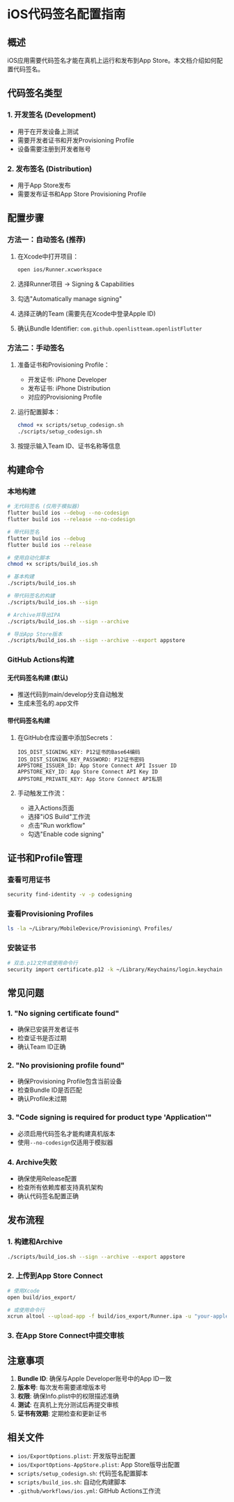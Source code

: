 # iOS代码签名配置指南

## 概述

iOS应用需要代码签名才能在真机上运行和发布到App Store。本文档介绍如何配置代码签名。

## 代码签名类型

### 1. 开发签名 (Development)
- 用于在开发设备上测试
- 需要开发者证书和开发Provisioning Profile
- 设备需要注册到开发者账号

### 2. 发布签名 (Distribution)
- 用于App Store发布
- 需要发布证书和App Store Provisioning Profile

## 配置步骤

### 方法一：自动签名 (推荐)

1. 在Xcode中打开项目：
   ```bash
   open ios/Runner.xcworkspace
   ```

2. 选择Runner项目 → Signing & Capabilities

3. 勾选"Automatically manage signing"

4. 选择正确的Team (需要先在Xcode中登录Apple ID)

5. 确认Bundle Identifier: `com.github.openlistteam.openlistFlutter`

### 方法二：手动签名

1. 准备证书和Provisioning Profile：
   - 开发证书: iPhone Developer
   - 发布证书: iPhone Distribution  
   - 对应的Provisioning Profile

2. 运行配置脚本：
   ```bash
   chmod +x scripts/setup_codesign.sh
   ./scripts/setup_codesign.sh
   ```

3. 按提示输入Team ID、证书名称等信息

## 构建命令

### 本地构建

```bash
# 无代码签名 (仅用于模拟器)
flutter build ios --debug --no-codesign
flutter build ios --release --no-codesign

# 带代码签名
flutter build ios --debug
flutter build ios --release

# 使用自动化脚本
chmod +x scripts/build_ios.sh

# 基本构建
./scripts/build_ios.sh

# 带代码签名的构建
./scripts/build_ios.sh --sign

# Archive并导出IPA
./scripts/build_ios.sh --sign --archive

# 导出App Store版本
./scripts/build_ios.sh --sign --archive --export appstore
```

### GitHub Actions构建

#### 无代码签名构建 (默认)
- 推送代码到main/develop分支自动触发
- 生成未签名的.app文件

#### 带代码签名构建
1. 在GitHub仓库设置中添加Secrets：
   ```
   IOS_DIST_SIGNING_KEY: P12证书的Base64编码
   IOS_DIST_SIGNING_KEY_PASSWORD: P12证书密码
   APPSTORE_ISSUER_ID: App Store Connect API Issuer ID
   APPSTORE_KEY_ID: App Store Connect API Key ID  
   APPSTORE_PRIVATE_KEY: App Store Connect API私钥
   ```

2. 手动触发工作流：
   - 进入Actions页面
   - 选择"iOS Build"工作流
   - 点击"Run workflow"
   - 勾选"Enable code signing"

## 证书和Profile管理

### 查看可用证书
```bash
security find-identity -v -p codesigning
```

### 查看Provisioning Profiles
```bash
ls -la ~/Library/MobileDevice/Provisioning\ Profiles/
```

### 安装证书
```bash
# 双击.p12文件或使用命令行
security import certificate.p12 -k ~/Library/Keychains/login.keychain
```

## 常见问题

### 1. "No signing certificate found"
- 确保已安装开发者证书
- 检查证书是否过期
- 确认Team ID正确

### 2. "No provisioning profile found"
- 确保Provisioning Profile包含当前设备
- 检查Bundle ID是否匹配
- 确认Profile未过期

### 3. "Code signing is required for product type 'Application'"
- 必须启用代码签名才能构建真机版本
- 使用`--no-codesign`仅适用于模拟器

### 4. Archive失败
- 确保使用Release配置
- 检查所有依赖库都支持真机架构
- 确认代码签名配置正确

## 发布流程

### 1. 构建和Archive
```bash
./scripts/build_ios.sh --sign --archive --export appstore
```

### 2. 上传到App Store Connect
```bash
# 使用Xcode
open build/ios_export/

# 或使用命令行
xcrun altool --upload-app -f build/ios_export/Runner.ipa -u "your-apple-id" -p "app-specific-password"
```

### 3. 在App Store Connect中提交审核

## 注意事项

1. **Bundle ID**: 确保与Apple Developer账号中的App ID一致
2. **版本号**: 每次发布需要递增版本号
3. **权限**: 确保Info.plist中的权限描述准确
4. **测试**: 在真机上充分测试后再提交审核
5. **证书有效期**: 定期检查和更新证书

## 相关文件

- `ios/ExportOptions.plist`: 开发版导出配置
- `ios/ExportOptions-AppStore.plist`: App Store版导出配置
- `scripts/setup_codesign.sh`: 代码签名配置脚本
- `scripts/build_ios.sh`: 自动化构建脚本
- `.github/workflows/ios.yml`: GitHub Actions工作流